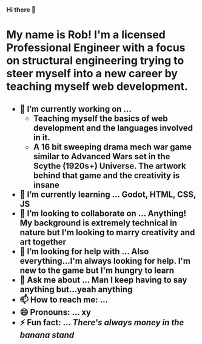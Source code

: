 ### Hi there 👋

<h1> My name is Rob!  I'm a licensed Professional Engineer with a focus on structural engineering trying to steer myself into a new career by teaching myself web development. 
</h1>

<h2>
<ul>
<li>🔭 I’m currently working on ... 
<ul>
<li> Teaching myself the basics of web development and the languages involved in it. </li>
<li> A 16 bit sweeping drama mech war game similar to Advanced Wars set in the Scythe (1920s+) Universe.  The artwork behind that game and the creativity is insane </li>
</ul>
 <li>🌱 I’m currently learning ... Godot, HTML, CSS, JS</li>
 <li>👯 I’m looking to collaborate on ... Anything!  My background is extremely technical in nature but I'm looking to marry creativity and art together</li>
<li>🤔 I’m looking for help with ... Also everything...I'm always looking for help.  I'm new to the game but I'm hungry to learn </li>
 <li>💬 Ask me about ... Man I keep having to say anything but...yeah anything </li>
<li> 📫 How to reach me: ...</li>
 <li>😄 Pronouns: ... xy </li>
 <li>⚡ Fun fact: ... <em>There's always money in the banana stand </em> </li>
 </ul>
</h2>


<!--
**exhale91/exhale91** is a ✨ _special_ ✨ repository because its `README.md` (this file) appears on your GitHub profile.




